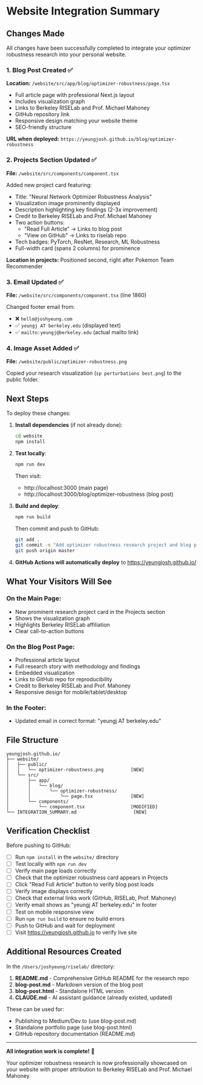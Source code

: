 # Website Integration Summary

## Changes Made

All changes have been successfully completed to integrate your optimizer robustness research into your personal website.

### 1. Blog Post Created ✅

**Location:** `/website/src/app/blog/optimizer-robustness/page.tsx`

- Full article page with professional Next.js layout
- Includes visualization graph
- Links to Berkeley RISELab and Prof. Michael Mahoney
- GitHub repository link
- Responsive design matching your website theme
- SEO-friendly structure

**URL when deployed:** `https://yeungjosh.github.io/blog/optimizer-robustness`

### 2. Projects Section Updated ✅

**File:** `/website/src/components/component.tsx`

Added new project card featuring:
- Title: "Neural Network Optimizer Robustness Analysis"
- Visualization image prominently displayed
- Description highlighting key findings (2-3x improvement)
- Credit to Berkeley RISELab and Prof. Michael Mahoney
- Two action buttons:
  - "Read Full Article" → Links to blog post
  - "View on GitHub" → Links to riselab repo
- Tech badges: PyTorch, ResNet, Research, ML Robustness
- Full-width card (spans 2 columns) for prominence

**Location in projects:** Positioned second, right after Pokemon Team Recommender

### 3. Email Updated ✅

**File:** `/website/src/components/component.tsx` (line 1860)

Changed footer email from:
- ❌ `hello@joshyeung.com`
- ✅ `yeungj AT berkeley.edu` (displayed text)
- ✅ `mailto:yeungj@berkeley.edu` (actual mailto link)

### 4. Image Asset Added ✅

**File:** `/website/public/optimizer-robustness.png`

Copied your research visualization (`sp perturbations best.png`) to the public folder.

## Next Steps

To deploy these changes:

1. **Install dependencies** (if not already done):
   ```bash
   cd website
   npm install
   ```

2. **Test locally**:
   ```bash
   npm run dev
   ```
   Then visit:
   - http://localhost:3000 (main page)
   - http://localhost:3000/blog/optimizer-robustness (blog post)

3. **Build and deploy**:
   ```bash
   npm run build
   ```
   Then commit and push to GitHub:
   ```bash
   git add .
   git commit -m "Add optimizer robustness research project and blog post"
   git push origin master
   ```

4. **GitHub Actions will automatically deploy** to https://yeungjosh.github.io/

## What Your Visitors Will See

### On the Main Page:
- New prominent research project card in the Projects section
- Shows the visualization graph
- Highlights Berkeley RISELab affiliation
- Clear call-to-action buttons

### On the Blog Post Page:
- Professional article layout
- Full research story with methodology and findings
- Embedded visualization
- Links to GitHub repo for reproducibility
- Credit to Berkeley RISELab and Prof. Mahoney
- Responsive design for mobile/tablet/desktop

### In the Footer:
- Updated email in correct format: "yeungj AT berkeley.edu"

## File Structure

```
yeungjosh.github.io/
├── website/
│   ├── public/
│   │   └── optimizer-robustness.png          [NEW]
│   └── src/
│       ├── app/
│       │   └── blog/
│       │       └── optimizer-robustness/
│       │           └── page.tsx              [NEW]
│       └── components/
│           └── component.tsx                 [MODIFIED]
└── INTEGRATION_SUMMARY.md                     [NEW]
```

## Verification Checklist

Before pushing to GitHub:

- [ ] Run `npm install` in the `website/` directory
- [ ] Test locally with `npm run dev`
- [ ] Verify main page loads correctly
- [ ] Check that the optimizer robustness card appears in Projects
- [ ] Click "Read Full Article" button to verify blog post loads
- [ ] Verify image displays correctly
- [ ] Check that external links work (GitHub, RISELab, Prof. Mahoney)
- [ ] Verify email shows as "yeungj AT berkeley.edu" in footer
- [ ] Test on mobile responsive view
- [ ] Run `npm run build` to ensure no build errors
- [ ] Push to GitHub and wait for deployment
- [ ] Visit https://yeungjosh.github.io to verify live site

## Additional Resources Created

In the `/Users/joshyeung/riselab/` directory:

1. **README.md** - Comprehensive GitHub README for the research repo
2. **blog-post.md** - Markdown version of the blog post
3. **blog-post.html** - Standalone HTML version
4. **CLAUDE.md** - AI assistant guidance (already existed, updated)

These can be used for:
- Publishing to Medium/Dev.to (use blog-post.md)
- Standalone portfolio page (use blog-post.html)
- GitHub repository documentation (README.md)

---

**All integration work is complete!** 🎉

Your optimizer robustness research is now professionally showcased on your website with proper attribution to Berkeley RISELab and Prof. Michael Mahoney.
